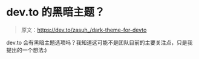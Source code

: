 # dev.to 的黑暗主题？

> 原文：<https://dev.to/zasuh_/dark-theme-for-devto>

dev.to 会有黑暗主题选项吗？我知道这可能不是团队目前的主要关注点，只是我提出的一个想法:)